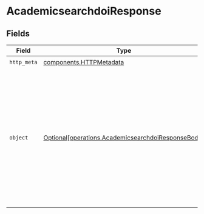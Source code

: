 # AcademicsearchdoiResponse


## Fields

| Field                                                                                                                                                                                  | Type                                                                                                                                                                                   | Required                                                                                                                                                                               | Description                                                                                                                                                                            | Example                                                                                                                                                                                |
| -------------------------------------------------------------------------------------------------------------------------------------------------------------------------------------- | -------------------------------------------------------------------------------------------------------------------------------------------------------------------------------------- | -------------------------------------------------------------------------------------------------------------------------------------------------------------------------------------- | -------------------------------------------------------------------------------------------------------------------------------------------------------------------------------------- | -------------------------------------------------------------------------------------------------------------------------------------------------------------------------------------- |
| `http_meta`                                                                                                                                                                            | [components.HTTPMetadata](../../models/components/httpmetadata.md)                                                                                                                     | :heavy_check_mark:                                                                                                                                                                     | N/A                                                                                                                                                                                    |                                                                                                                                                                                        |
| `object`                                                                                                                                                                               | [Optional[operations.AcademicsearchdoiResponseBody]](../../models/operations/academicsearchdoiresponsebody.md)                                                                         | :heavy_minus_sign:                                                                                                                                                                     | Successful operation                                                                                                                                                                   | {<br/>"matches": [<br/>{<br/>"id": "mem_id_123_932",<br/>"metadata": {<br/>"text": "Why did the world enter a global depression in 1929 ?"<br/>},<br/>"score": 0.917971551,<br/>"sparseValues": {},<br/>"values": []<br/>}<br/>]<br/>} |